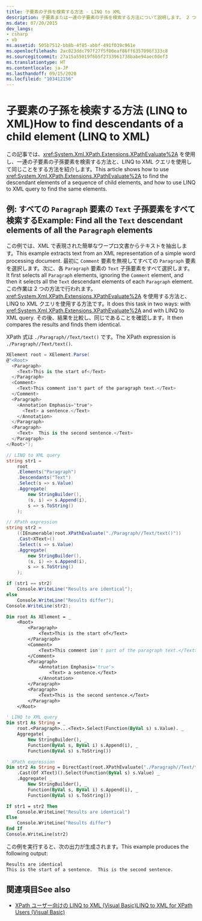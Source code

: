 ```yaml
---
title: 子要素の子孫を検索する方法 - LINQ to XML
description: 子要素または一連の子要素の子孫を検索する方法について説明します。 2 つの方法を紹介します。1 つは XPathEvaluate を使用し、もう 1 つは LINQ to XML クエリを使用します。
ms.date: 07/20/2015
dev_langs:
- csharp
- vb
ms.assetid: 505b7512-bb8b-4f85-abbf-491f039c961e
ms.openlocfilehash: 2ac023ddc797f27f5f00eaf86ff6357096f333c8
ms.sourcegitcommit: 27a15a55019f6b5f2733961738babe94aec0def3
ms.translationtype: HT
ms.contentlocale: ja-JP
ms.lasthandoff: 09/15/2020
ms.locfileid: "103412156"
---
```

# <a name="how-to-find-descendants-of-a-child-element-linq-to-xml"></a><span data-ttu-id="cb604-104">子要素の子孫を検索する方法 (LINQ to XML)</span><span class="sxs-lookup"><span data-stu-id="cb604-104">How to find descendants of a child element (LINQ to XML)</span></span>

<span data-ttu-id="cb604-105">この記事では、<xref:System.Xml.XPath.Extensions.XPathEvaluate%2A> を使用し、一連の子要素の子孫要素を検索する方法と、LINQ to XML クエリを使用して同じことをする方法を紹介します。</span><span class="sxs-lookup"><span data-stu-id="cb604-105">This article shows how to use <xref:System.Xml.XPath.Extensions.XPathEvaluate%2A> to find the descendant elements of a sequence of child elements, and how to use LINQ to XML query to find the same elements.</span></span>

## <a name="example-find-all-the-text-descendant-elements-of-all-the-paragraph-elements"></a><span data-ttu-id="cb604-106">例: すべての `Paragraph` 要素の `Text` 子孫要素をすべて検索する</span><span class="sxs-lookup"><span data-stu-id="cb604-106">Example: Find all the `Text` descendant elements of all the `Paragraph` elements</span></span>

<span data-ttu-id="cb604-107">この例では、XML で表現された簡単なワープロ文書からテキストを抽出します。</span><span class="sxs-lookup"><span data-stu-id="cb604-107">This example extracts text from an XML representation of a simple word processing document.</span></span> <span data-ttu-id="cb604-108">最初に `Comment` 要素を無視してすべての `Paragraph` 要素を選択します。次に、各 `Paragraph` 要素の `Text` 子孫要素をすべて選択します。</span><span class="sxs-lookup"><span data-stu-id="cb604-108">It first selects all `Paragraph` elements, ignoring the `Comment` element, and then it selects all the `Text` descendant elements of each `Paragraph` element.</span></span> <span data-ttu-id="cb604-109">この作業は 2 つの方法で行われます。<xref:System.Xml.XPath.Extensions.XPathEvaluate%2A> を使用する方法と、LINQ to XML クエリを使用する方法です。</span><span class="sxs-lookup"><span data-stu-id="cb604-109">It does this task in two ways: with <xref:System.Xml.XPath.Extensions.XPathEvaluate%2A> and with LINQ to XML query.</span></span> <span data-ttu-id="cb604-110">その後、結果を比較し、同じであることを確認します。</span><span class="sxs-lookup"><span data-stu-id="cb604-110">It then compares the results and finds them identical.</span></span>

<span data-ttu-id="cb604-111">XPath 式は `./Paragraph//Text/text()` です。</span><span class="sxs-lookup"><span data-stu-id="cb604-111">The XPath expression is  `./Paragraph//Text/text()`.</span></span>

```csharp
XElement root = XElement.Parse(
@"<Root>
  <Paragraph>
    <Text>This is the start of</Text>
  </Paragraph>
  <Comment>
    <Text>This comment isn't part of the paragraph text.</Text>
  </Comment>
  <Paragraph>
    <Annotation Emphasis='true'>
      <Text> a sentence.</Text>
    </Annotation>
  </Paragraph>
  <Paragraph>
    <Text>  This is the second sentence.</Text>
  </Paragraph>
</Root>");

// LINQ to XML query
string str1 =
    root
    .Elements("Paragraph")
    .Descendants("Text")
    .Select(s => s.Value)
    .Aggregate(
        new StringBuilder(),
        (s, i) => s.Append(i),
        s => s.ToString()
    );

// XPath expression
string str2 =
    ((IEnumerable)root.XPathEvaluate("./Paragraph//Text/text()"))
    .Cast<XText>()
    .Select(s => s.Value)
    .Aggregate(
        new StringBuilder(),
        (s, i) => s.Append(i),
        s => s.ToString()
    );

if (str1 == str2)
    Console.WriteLine("Results are identical");
else
    Console.WriteLine("Results differ");
Console.WriteLine(str2);
```

```vb
Dim root As XElement = _
    <Root>
        <Paragraph>
            <Text>This is the start of</Text>
        </Paragraph>
        <Comment>
            <Text>This comment isn't part of the paragraph text.</Text>
        </Comment>
        <Paragraph>
            <Annotation Emphasis='true'>
                <Text> a sentence.</Text>
            </Annotation>
        </Paragraph>
        <Paragraph>
            <Text>This is the second sentence.</Text>
        </Paragraph>
    </Root>

' LINQ to XML query
Dim str1 As String = _
    root.<Paragraph>...<Text>.Select(Function(ByVal s) s.Value). _
    Aggregate( _
        New StringBuilder(), _
        Function(ByVal s, ByVal i) s.Append(i), _
        Function(ByVal s) s.ToString())

' XPath expression
Dim str2 As String = DirectCast(root.XPathEvaluate("./Paragraph//Text/text()"), IEnumerable) _
    .Cast(Of XText)().Select(Function(ByVal s) s.Value) _
    .Aggregate( _
        New StringBuilder(), _
        Function(ByVal s, ByVal i) s.Append(i), _
        Function(ByVal s) s.ToString())

If str1 = str2 Then
    Console.WriteLine("Results are identical")
Else
    Console.WriteLine("Results differ")
End If
Console.WriteLine(str2)
```

<span data-ttu-id="cb604-112">この例を実行すると、次の出力が生成されます。</span><span class="sxs-lookup"><span data-stu-id="cb604-112">This example produces the following output:</span></span>

```output
Results are identical
This is the start of a sentence.  This is the second sentence.
```

## <a name="see-also"></a><span data-ttu-id="cb604-113">関連項目</span><span class="sxs-lookup"><span data-stu-id="cb604-113">See also</span></span>

- [<span data-ttu-id="cb604-114">XPath ユーザー向けの LINQ to XML (Visual Basic)</span><span class="sxs-lookup"><span data-stu-id="cb604-114">LINQ to XML for XPath Users (Visual Basic)</span></span>](./comparison-xpath-linq-xml.md)

